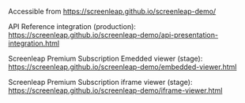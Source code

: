 
Accessible from https://screenleap.github.io/screenleap-demo/

API Reference integration (production): https://screenleap.github.io/screenleap-demo/api-presentation-integration.html

Screenleap Premium Subscription Emedded viewer (stage): https://screenleap.github.io/screenleap-demo/embedded-viewer.html

Screenleap Premium Subscription iframe viewer (stage): https://screenleap.github.io/screenleap-demo/iframe-viewer.html
